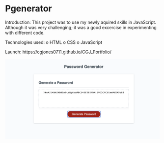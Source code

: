 # Pgenerator

Introduction: This project was to use my newly aquired skills in JavaScript. Although it was very challenging; it was a good excercise in experimenting with different code.

Technologies used:
o HTML
o CSS
o JavaScript

Launch:
https://cgjones0711.github.io/CGJ_Portfolio/



<img src="./PW_GEN_CGJ.png" alt="PassWord Generator">